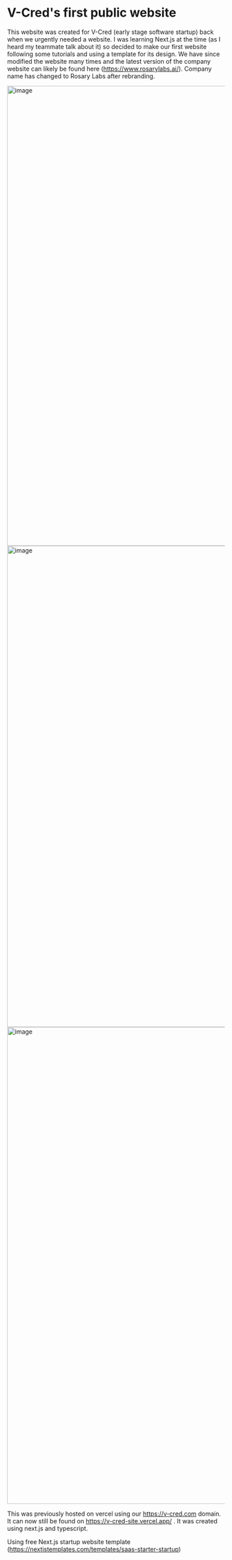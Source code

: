 # V-Cred's first public website

This website was created for V-Cred (early stage software startup) back when we urgently needed a website. I was learning Next.js at the time (as I heard my teammate talk about it) so decided to make our first website following some tutorials and using a template for its design. We have since modified the website many times and the latest version of the company website can likely be found here (https://www.rosarylabs.ai/). Company name has changed to Rosary Labs after rebranding.

<img width="1063" alt="image" src="https://github.com/user-attachments/assets/11fc42bd-67fa-4dc8-b64a-0d2f56f6d753" />

<img width="1112" alt="image" src="https://github.com/user-attachments/assets/853e1d98-a66e-4d36-b096-c54b53669ddb" />

<img width="1102" alt="image" src="https://github.com/user-attachments/assets/e8f54498-4328-43bc-ac4b-c72f09047140" />


This was previously hosted on vercel using our https://v-cred.com domain. It can now still be found on https://v-cred-site.vercel.app/ . It was created using next.js and typescript.

Using free Next.js startup website template (https://nextjstemplates.com/templates/saas-starter-startup)

